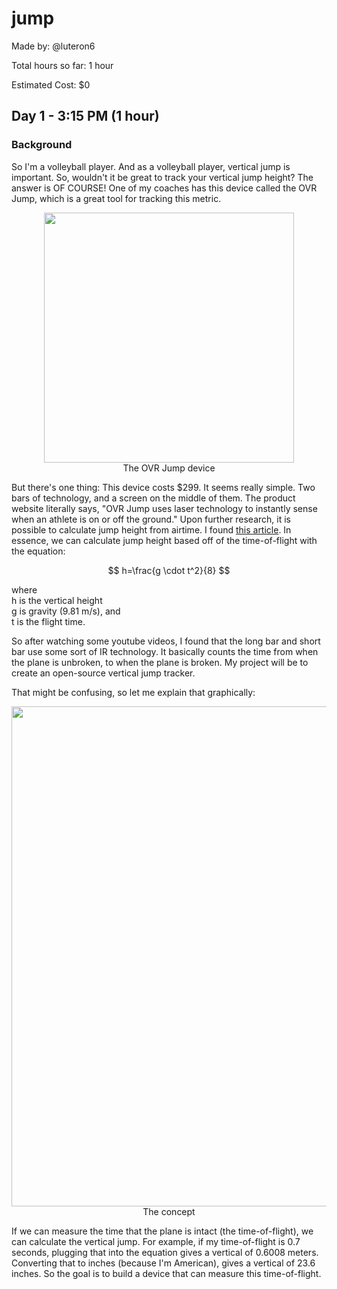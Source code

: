 # jump
Made by: @luteron6

Total hours so far: 1 hour

Estimated Cost: $0

## Day 1 - 3:15 PM (1 hour)
### Background
So I'm a volleyball player. And as a volleyball player, vertical jump is important. So, wouldn't it be great to track your vertical jump height? The answer is OF COURSE! One of my coaches has this device called the OVR Jump, which is a great tool for tracking this metric. 
<p align="center">
  <img src="https://ovrperformance.com/cdn/shop/files/OVRJump2024.11.14.jpg?v=1731545101&width=1000" width="400"><br>The OVR Jump device
</p>

But there's one thing: This device costs $299. It seems really simple. Two bars of technology, and a screen on the middle of them. The product website literally says, "OVR Jump uses laser technology to instantly sense when an athlete is on or off the ground." Upon further research, it is possible to calculate jump height from airtime. I found [this article](https://www.hawkindynamics.com/blog/calculate-jump-height-from-flight-time). In essence, we can calculate jump height based off of the time-of-flight with the equation:

$$
h=\frac{g \cdot t^2}{8}
$$

where<br> h is the vertical height<br> g is gravity (9.81 m/s), and<br> t is the flight time.

So after watching some youtube videos, I found that the long bar and short bar use some sort of IR technology. It basically counts the time from when the plane is unbroken, to when the plane is broken. My project will be to create an open-source vertical jump tracker.

That might be confusing, so let me explain that graphically:

<p align="center">
  <img src="https://github.com/user-attachments/assets/1f2ef984-af54-4bae-a6f9-a458d3fd4cfc" width="800"><br>The concept
</p>

If we can measure the time that the plane is intact (the time-of-flight), we can calculate the vertical jump. For example, if my time-of-flight is 0.7 seconds, plugging that into the equation gives a vertical of 0.6008 meters. Converting that to inches (because I'm American), gives a vertical of 23.6 inches. So the goal is to build a device that can measure this time-of-flight.
